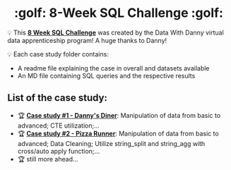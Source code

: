 <h1 align='center'> :golf: 8-Week SQL Challenge :golf: </h1>



:bulb: This **[8 Week SQL Challenge](https://8weeksqlchallenge.com)** was created by the Data With Danny virtual data apprenticeship program! A huge thanks to Danny!

:bulb: Each case study folder contains:
- A readme file explaining the case in overall and datasets available
- An MD file containing SQL queries and the respective results

## List of the case study:
* :trophy: **[Case study #1 - Danny's Diner](https://github.com/phucthichlai/SQL_8weekchallenge/tree/main/Case%20Study%201%20-%20Danny's%20Diner)**: Manipulation of data from basic to advanced; CTE utilization;...
* :trophy: **[Case study #2 - Pizza Runner](https://github.com/phucthichlai/SQL_8weekchallenge/tree/main/Case%20Study%202%20-%20Pizza%20Runner)**: Manipulation of data from basic to advanced; Data Cleaning; Utilize string_split and string_agg with cross/auto apply function;...
* :trophy: still more ahead...
